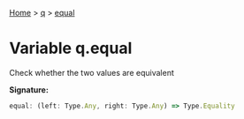 [Home](../../../index.md) &gt; [q](../../q.md) &gt; [equal](./equal.md)

# Variable q.equal

Check whether the two values are equivalent

<b>Signature:</b>

```typescript
equal: (left: Type.Any, right: Type.Any) => Type.Equality
```
